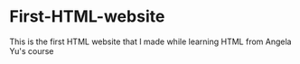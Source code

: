 # First-HTML-website
This is the first HTML website that I made while learning HTML from Angela Yu's course
